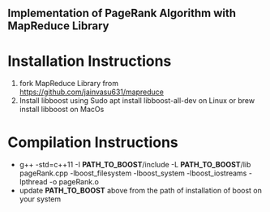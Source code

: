 ## Implementation of PageRank Algorithm with MapReduce Library


# Installation Instructions
1.  fork MapReduce Library from https://github.com/jainvasu631/mapreduce
1.  Install libboost using Sudo apt install libboost-all-dev on Linux or brew install libboost on MacOs

# Compilation Instructions

* g++ -std=c++11  -I  **PATH_TO_BOOST**/include -L **PATH_TO_BOOST**/lib pageRank.cpp -lboost_filesystem -lboost_system -lboost_iostreams -lpthread -o pageRank.o
* update **PATH_TO_BOOST** above from the path of installation of boost on your system

